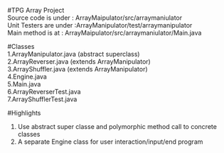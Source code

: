 #TPG Array Project <br />
Source code is under : ArrayMaipulator/src/arraymaniulator <br />
Unit Testers are under :ArrayManipulator/test/arraymanipulator <br />
Main method is at : ArrayMaipulator/src/arraymaniulator/Main.java <br />

#Classes <br />
1.ArrayManipulator.java (abstract superclass) <br />
2.ArrayReverser.java (extends ArrayManipulator)<br />
3.ArrayShuffler.java (extends ArrayManipulator)<br />
4.Engine.java <br />
5.Main.java <br />
6.ArrayReverserTest.java <br />
7.ArrayShufflerTest.java <br />

#Highlights <br />
1. Use abstract super classe and polymorphic method call to concrete classes <br />
2. A separate Engine class for user interaction/input/end program
